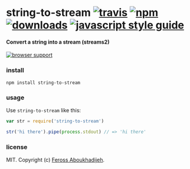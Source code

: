 # string-to-stream [![travis][travis-image]][travis-url] [![npm][npm-image]][npm-url] [![downloads][downloads-image]][downloads-url] [![javascript style guide][standard-image]][standard-url]

[travis-image]: https://img.shields.io/travis/feross/string-to-stream/master.svg
[travis-url]: https://travis-ci.org/feross/string-to-stream
[npm-image]: https://img.shields.io/npm/v/string-to-stream.svg
[npm-url]: https://npmjs.org/package/string-to-stream
[downloads-image]: https://img.shields.io/npm/dm/string-to-stream.svg
[downloads-url]: https://npmjs.org/package/string-to-stream
[standard-image]: https://img.shields.io/badge/code_style-standard-brightgreen.svg
[standard-url]: https://standardjs.com

#### Convert a string into a stream (streams2)

[![browser support](https://ci.testling.com/feross/string-to-stream.png)](https://ci.testling.com/feross/string-to-stream)

### install

```
npm install string-to-stream
```

### usage

Use `string-to-stream` like this:

```js
var str = require('string-to-stream')

str('hi there').pipe(process.stdout) // => 'hi there'
```

### license

MIT. Copyright (c) [Feross Aboukhadijeh](http://feross.org).
